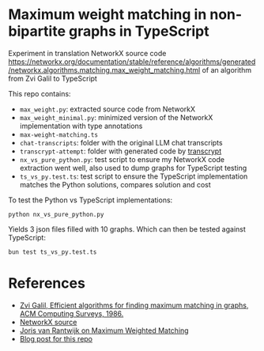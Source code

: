 # Maximum weight matching in non-bipartite graphs in TypeScript
Experiment in translation NetworkX source code https://networkx.org/documentation/stable/reference/algorithms/generated/networkx.algorithms.matching.max_weight_matching.html of an algorithm from Zvi Galil to TypeScript

This repo contains:
- `max_weight.py`: extracted source code from NetworkX
- `max_weight_minimal.py`: minimized version of the NetworkX implementation with type annotations
- `max-weight-matching.ts`
- `chat-transcripts`: folder with the original LLM chat transcripts
- `transcrypt-attempt`: folder with generated code by [transcrypt](https://www.transcrypt.org/)
- `nx_vs_pure_python.py`: test script to ensure my NetworkX code extraction went well, also used to dump graphs for TypeScript testing
- `ts_vs_py.test.ts`: test script to ensure the TypeScript implementation matches the Python solutions, compares solution and cost

To test the Python vs TypeScript implementations:
```
python nx_vs_pure_python.py
```
Yields 3 json files filled with 10 graphs.
Which can then be tested against TypeScript:
```
bun test ts_vs_py.test.ts
```

# References
- [Zvi Galil, Efficient algorithms for finding maximum matching in graphs, ACM Computing Surveys, 1986.](https://dl.acm.org/doi/10.1145/6462.6502)
- [NetworkX source](https://networkx.org/documentation/stable/reference/algorithms/generated/networkx.algorithms.matching.max_weight_matching.html)
- [Joris van Rantwijk on Maximum Weighted Matching](https://jorisvr.nl/article/maximum-matching)
- [Blog post for this repo](https://portegi.es/blog/translating-max-weight-graph-matching-llms)